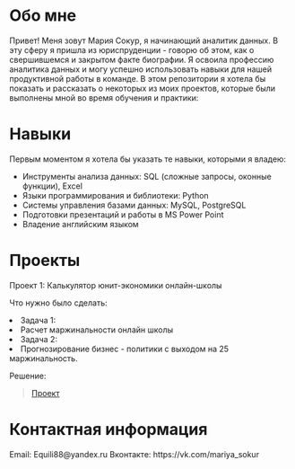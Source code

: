 <h1>Обо мне</h1>
Привет! Меня зовут Мария Сокур, я начинающий аналитик данных. В эту сферу я пришла из юриспруденции - говорю об этом, как о свершившемся и закрытом факте биографии. Я освоила профессию аналитика данных и могу успешно использовать навыки для нашей продуктивной работы в команде. В этом репозитории я хотела бы показать и рассказать о некоторых из моих проектов, которые были выполнены мной во время обучения и практики:

<h1>Навыки</h1>
<p>Первым моментом я хотела бы указать те навыки, которыми я владею:</p>

<ul>
  <li>Инструменты анализа данных: SQL (сложные запросы, оконные функции), Excel</li>
<li>Языки программирования и библиотеки: Python</li>
<li>Системы управления базами данных: MySQL, PostgreSQL</li>
<li>Подготовки презентаций и работы в MS Power Point</li>
<li>Владение английским языком</li>
</ul>
<h1>Проекты</h1>

Проект 1: Калькулятор юнит-экономики онлайн-школы

<p>Что нужно было сделать:</p>
<li>Задача 1:</li>
<li>Расчет маржинальности онлайн школы</li>
<li>Задача 2:</li>
<li>Прогнозирование бизнес - политики с выходом на 25 маржинальность.</li>

Решение:

> <a href="https://github.com/MariyaSokurNN/Ph_1/blob/Проект-1/Сокур%20Мария%20Курсовая%20по%20Excel%201.xlsx">Проект</a>

<h1>Контактная информация</h1>
Email: Equili88@yandex.ru
Вконтакте: https://vk.com/mariya_sokur
